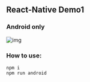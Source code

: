## React-Native Demo1
### Android only
 ![img](./present/1.gif)

### How to use:
```
npm i
npm run android
```